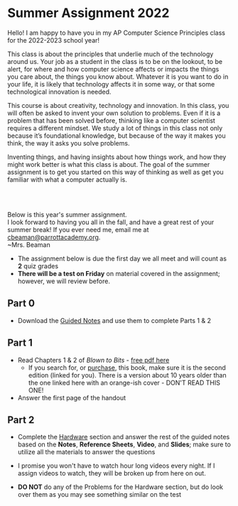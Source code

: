 # Summer Assignment 2022

Hello! I am happy to have you in my AP Computer Science Principles class for the 2022-2023 school year! 

This class is about the principles that underlie much of the technology around us. Your job as a student in the class is to be on the lookout, to be alert, for where and how computer science affects or impacts the things you care about, the things you know about. Whatever it is you want to do in your life, it is likely that technology affects it in some way, or that some technological innovation is needed.

This course is about creativity, technology and innovation. In this class, you will often be asked to invent your own solution to problems. Even if it is a problem that has been solved before, thinking like a computer scientist requires a different mindset. We study a lot of things in this class not only because it’s foundational knowledge, but because of the way it makes you think, the way it asks you solve problems.

Inventing things, and having insights about how things work, and how they might work better is what this class is about. The goal of the summer assignment is to get you started on this way of thinking as well as get you familiar with what a computer actually is.

<br><br>

Below is this year's summer assignment.  
I look forward to having you all in the fall, and have a great rest of your summer break! If you ever need me, email me at <cbeaman@parrottacademy.org>.  
~Mrs. Beaman

- The assignment below is due the first day we all meet and will count as **2** quiz grades
- **There will be a test on Friday** on material covered in the assignment; however, we will review before.

## Part 0
- Download the [Guided Notes](\apcsp\assets\pdfs\summer\summer-22.pdf) and use them to complete Parts 1 & 2

## Part 1
- Read Chapters 1 & 2 of *Blown to Bits* - [free pdf here](http://www.bitsbook.com/wp-content/uploads/2021/08/9780137441075-Blown-to-Bits-2e.pdf)
  - If you search for, or [purchase](https://www.bitsbook.com/buy-the-book/), this book, make sure it is the second edition (linked for you). There is a version about 10 years older than the one linked here with an orange-ish cover - DON'T READ THIS ONE!
- Answer the first page of the handout

## Part 2
- Complete the [Hardware](/apcsp/curriculum/understanding_technology/hardware) section and answer the rest of the guided notes based on the **Notes**, **Reference Sheets**, **Video**, and **Slides**; make sure to utilize all the materials to answer the questions

- I promise you won't have to watch hour long videos every night. If I assign videos to watch, they will be broken up from here on out.
- **DO NOT** do any of the Problems for the Hardware section, but do look over them as you may see something similar on the test

